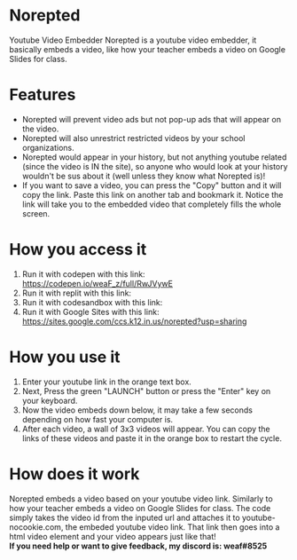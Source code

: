 # Norepted
Youtube Video Embedder
Norepted is a youtube video embedder, it basically embeds a video, like how your teacher embeds a video on Google Slides for class. 
# Features
- Norepted will prevent video ads but not pop-up ads that will appear on the video. 
- Norepted will also unrestrict restricted videos by your school organizations.
- Norepted would appear in your history, but not anything youtube related (since the video is IN the site), so anyone who would look at your history wouldn't be sus about it (well unless they know what Norepted is)!
- If you want to save a video, you can press the "Copy" button and it will copy the link. Paste this link on another tab and bookmark it. Notice the link will take you to the embedded video that completely fills the whole screen.
# How you access it
1. Run it with codepen with this link: https://codepen.io/weaF_z/full/RwJVywE
2. <WORK IN PROGRESS> Run it with replit with this link: <link>
3. <WORK IN PROGRESS> Run it with codesandbox with this link: <link>
4. Run it with Google Sites with this link: https://sites.google.com/ccs.k12.in.us/norepted?usp=sharing
# How you use it
1. Enter your youtube link in the orange text box. <br>
2. Next, Press the green "LAUNCH" button or press the "Enter" key on your keyboard. <br>
3. Now the video embeds down below, it may take a few seconds depending on how fast your computer is. <br>
4. After each video, a wall of 3x3 videos will appear. You can copy the links of these videos and paste it in the orange box to restart the cycle.
# How does it work
  Norepted embeds a video based on your youtube video link. Similarly to how your teacher embeds a video on Google Slides for class.
The code simply takes the video id from the inputed url and attaches it to youtube-nocookie.com, the embeded youtube video link. That link then goes into a html video element and your video appears just like that! <br>
**If you need help or want to give feedback, my discord is: weaf#8525**
  
